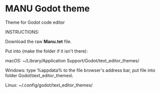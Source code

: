# MANU Godot theme
Theme for Godot code editor

INSTRUCTIONS:

Download the raw **Manu.tet** file.

Put into (make the folder if it isn't there):

macOS:
~/Library/Application Support/Godot/text_editor_themes/

Windows:
type %appdata% to the file browser's address bar, put file into folder Godot\text_editor_themes\

Linux:
~/.config/godot/text_editor_themes/
